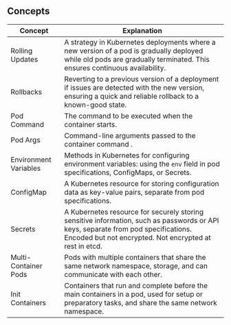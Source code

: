 ## Concepts

| Concept               | Explanation                                                                                                                                                                                  |
| --------------------- | -------------------------------------------------------------------------------------------------------------------------------------------------------------------------------------------- |
| Rolling Updates       | A strategy in Kubernetes deployments where a new version of a pod is gradually deployed while old pods are gradually terminated. This ensures continuous availability.                       |
| Rollbacks             | Reverting to a previous version of a deployment if issues are detected with the new version, ensuring a quick and reliable rollback to a known-good state.                                   |
| Pod Command           | The command to be executed when the container starts.                                                                                                                                        |
| Pod Args              | Command-line arguments passed to the container command .                                                                                                                                     |
| Environment Variables | Methods in Kubernetes for configuring environment variables: using the `env` field in pod specifications, ConfigMaps, or Secrets.                                                            |
| ConfigMap             | A Kubernetes resource for storing configuration data as key-value pairs, separate from pod specifications.                                                                                   |
| Secrets               | A Kubernetes resource for securely storing sensitive information, such as passwords or API keys, separate from pod specifications. Encoded but not encrypted. Not encrypted at rest in etcd. |
| Multi-Container Pods  | Pods with multiple containers that share the same network namespace, storage, and can communicate with each other.                                                                           |
| Init Containers       | Containers that run and complete before the main containers in a pod, used for setup or preparatory tasks, and share the same network namespace.                                             |
